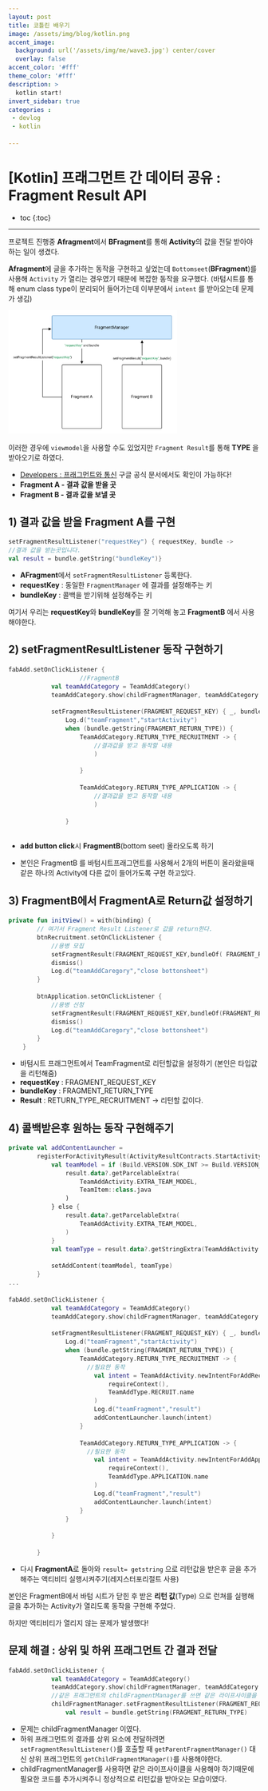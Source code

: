 ```yaml
---
layout: post
title: 코틀린 배우기
image: /assets/img/blog/kotlin.png
accent_image: 
  background: url('/assets/img/me/wave3.jpg') center/cover
  overlay: false
accent_color: '#fff'
theme_color: '#fff'
description: >
  kotlin start!
invert_sidebar: true
categories :
 - devlog	
 - kotlin

---
```


# [Kotlin] 프래그먼트 간 데이터 공유 : Fragment Result API

* toc
{:toc}
---

프로젝트 진행중 **Afragment**에서 **BFragment**를 통해 **Activity**의 값을 전달 받아야 하는 일이 생겼다.

**Afragment**에 글을 추가하는 동작을 구현하고 싶었는데 `Bottomseet`(**BFragment**)를 사용해 `Activity` 가 열리는 경우였기 때문에 복잡한 동작을 요구했다. (바텀시트를 통해 enum class type이 분리되어 들어가는데 이부분에서 `intent` 를 받아오는데 문제가 생김)

<img src="../../../assets/img/blog/fragment-a-to-b.png" alt="fragment-a-to-b.png" style="zoom:33%;" />

이러한 경우에 `viewmodel`을 사용할 수도 있었지만 `Fragment Result`를 통해 **TYPE** 을 받아오기로 하였다.

* [Developers : 프래그먼트와 통신]( https://developer.android.com/guide/fragments/communicate?hl=ko) 구글 공식 문서에서도 확인이 가능하다!
* **Fragment A - 결과 값을 받을 곳**
* **Fragment B - 결과 값을 보낼 곳**



## 1) 결과 값을 받을 Fragment A를 구현

```kotlin
setFragmentResultListener("requestKey") { requestKey, bundle ->
//결과 값을 받는곳입니다.
val result = bundle.getString("bundleKey")}
```

* **AFragment**에서 `setFragmentResultListener` 등록한다.
* **requestKey** : 동일한 `FragmentManager` 에 결과를 설정해주는 키
* **bundleKey** : 콜백을 받기위해 설정해주는 키



여기서 우리는 **requestKey**와 **bundleKey**를 잘 기억해 놓고 **FragmentB**  에서 사용해야한다.



## 2) setFragmentResultListener 동작 구현하기

```kotlin
fabAdd.setOnClickListener {
  					//FragmentB
            val teamAddCategory = TeamAddCategory()
            teamAddCategory.show(childFragmentManager, teamAddCategory.tag)

            setFragmentResultListener(FRAGMENT_REQUEST_KEY) { _, bundle ->
                Log.d("teamFragment","startActivity")
                when (bundle.getString(FRAGMENT_RETURN_TYPE)) {
                    TeamAddCategory.RETURN_TYPE_RECRUITMENT -> {
                        //결과값을 받고 동작할 내용
                        )
                        
                    }

                    TeamAddCategory.RETURN_TYPE_APPLICATION -> {
                        //결과값을 받고 동작할 내용
                        )
                      
                }
            
```

* **add button click**시 **FragmentB**(bottom seet) 올라오도록 하기 

* 본인은 FragmentB 를 바텀시트프래그먼트를 사용해서 2개의 버튼이 올라왔을때 같은 하나의 Activity에 다른 값이 들어가도록 구현 하고있다.

  

## 3) FragmentB에서 FragmentA로 Return값 설정하기

```kotlin
private fun initView() = with(binding) {
        // 여기서 Fragment Result Listener로 값을 return한다.
        btnRecruitment.setOnClickListener {
            //용병 모집
            setFragmentResult(FRAGMENT_REQUEST_KEY,bundleOf( FRAGMENT_RETURN_TYPE to RETURN_TYPE_RECRUITMENT))
            dismiss()
            Log.d("teamAddCaregory","close bottonsheet")
        }

        btnApplication.setOnClickListener {
            //용병 신청
            setFragmentResult(FRAGMENT_REQUEST_KEY,bundleOf(FRAGMENT_RETURN_TYPE to RETURN_TYPE_APPLICATION))
            dismiss()
            Log.d("teamAddCaregory","close bottonsheet")
        }
    }
```

* 바텀시트 프래그먼트에서 TeamFragment로 리턴할값을 설정하기 (본인은 타입값을 리턴해줌)
* **requestKey** : FRAGMENT_REQUEST_KEY
* **bundleKey** : FRAGMENT_RETURN_TYPE
* **Result** : RETURN_TYPE_RECRUITMENT -> 리턴할 값이다.



## 4) 콜백받은후 원하는 동작 구현해주기

```kotlin
private val addContentLauncher =
        registerForActivityResult(ActivityResultContracts.StartActivityForResult()) { result ->
            val teamModel = if (Build.VERSION.SDK_INT >= Build.VERSION_CODES.TIRAMISU) {
                result.data?.getParcelableExtra(
                    TeamAddActivity.EXTRA_TEAM_MODEL,
                    TeamItem::class.java
                )
            } else {
                result.data?.getParcelableExtra(
                    TeamAddActivity.EXTRA_TEAM_MODEL,
                )
            }
            val teamType = result.data?.getStringExtra(TeamAddActivity.EXTRA_TEAM_ENTRY_TYPE)

            setAddContent(teamModel, teamType)
        }
...

fabAdd.setOnClickListener {
            val teamAddCategory = TeamAddCategory()
            teamAddCategory.show(childFragmentManager, teamAddCategory.tag)

            setFragmentResultListener(FRAGMENT_REQUEST_KEY) { _, bundle ->
                Log.d("teamFragment","startActivity")
                when (bundle.getString(FRAGMENT_RETURN_TYPE)) {
                    TeamAddCategory.RETURN_TYPE_RECRUITMENT -> {
                      //필요한 동작
                        val intent = TeamAddActivity.newIntentForAddRecruit(
                            requireContext(),
                            TeamAddType.RECRUIT.name
                        )
                        Log.d("teamFragment","result")
                        addContentLauncher.launch(intent)
                    }

                    TeamAddCategory.RETURN_TYPE_APPLICATION -> {
                      //필요한 동작
                        val intent = TeamAddActivity.newIntentForAddApplication(
                            requireContext(),
                            TeamAddType.APPLICATION.name
                        )
                        Log.d("teamFragment","result")
                        addContentLauncher.launch(intent)
                    }
                }

            }
           
        }
```

* 다시 **FragmentA**로 돌아와 `result= getstring` 으로 리턴값을 받은후 글을 추가해주는 액티비티 실행시켜주기(레지스터포리절트 사용)

본인은 FragmentB에서 바텀 시트가 닫힌 후 받은 **리턴 값**(Type) 으로 런쳐를 실행해 글을 추가하는 Activity가 열리도록 동작을 구현해 주었다.

하지만 액티비티가 열리지 않는 문제가 발생했다!



## 문제 해결 : 상위 및 하위 프래그먼트 간 결과 전달

```kotlin
fabAdd.setOnClickListener {
            val teamAddCategory = TeamAddCategory()
            teamAddCategory.show(childFragmentManager, teamAddCategory.tag)
            //같은 프래그먼트의 childFragmentManager를 쓰면 같은 라이프사이클을 사용 해야함
            childFragmentManager.setFragmentResultListener(FRAGMENT_REQUEST_KEY,viewLifecycleOwner) { key, bundle ->
                val result = bundle.getString(FRAGMENT_RETURN_TYPE)
```

* 문제는 childFragmentManager 이였다.
* 하위 프래그먼트의 결과를 상위 요소에 전달하려면 `setFragmentResultListener()`를 호출할 때 `getParentFragmentManager()` 대신 상위 프래그먼트의 `getChildFragmentManager()`를 사용해야한다.
* childFragmentManager를 사용하면 같은 라이프사이클을 사용해야 하기때문에 필요한 코드를 추가시켜주니 정상적으로 리턴값을 받아오는 모습이였다.
